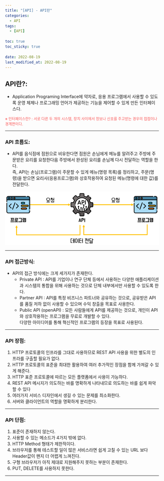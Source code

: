 ```yaml
---
title: "[API] - API란"
categories:
  - API
tags:
  - [API]

toc: true
toc_sticky: true

date: 2022-08-19
last_modified_at: 2022-08-19
---
```


## API란?:
- Application Programing Interface에 약자로, 응용 프로그램에서 사용할 수 있도록 운영 체제나 프로그래밍 언어가 제공하는 기능을 제어할 수 있게 만든 인터페이스다.

<span style="color:#FA5858; font-size:12px">※ 인터페이스란? : 서로 다른 두 개의 시스템, 장치 사이에서 정보나 신호를 주고받는 경우의 접점이나 경계면이다.</span>

* * *

### API 흐름도:
- API를 음식점에 점원으로 비유한다면 점원은 손님에게 메뉴를 알려주고 주방에 주문받은 요리를 요청한다음 주방에서 완성된 요리를 손님께 다시 전달하는 역할을 한다. <br>
즉, API는 손님(프로그램)이 주문할 수 있게 메뉴(명령 목록)를 정리하고, 주문(명령)을 받으면 요리사(응용프로그램)와 상호작용하여 요청된 메뉴(명령에 대한 값)를 전달한다.

[![텍스트](/assets/images/API/API%20%EC%97%AD%ED%95%A0.PNG)](/assets/images/API/API%20%EC%97%AD%ED%95%A0.PNG)

* * *

### API 접근방식:
- API의 접근 방식에는 크게 세가지가 존재한다.
  - Private API : API를 기업이나 연구 단체 등에서 사용하는 다양한 애플리케이션과 시스템의 통합을 위해 사용하는 것으로 단체 내부에서만 사용할 수 있도록 한다.
  - Partner API : API를 특정 비즈니스 파트너와 공유하는 것으로, 공유받은 API를 품질 저하 없이 사용할 수 있으며 수익 창출을 목표로 사용한다.
  - Public API (openAPI) : 모든 사람들에게 API를 제공하는 것으로, 개인이 API와 상호작용하는 프로그램을 무료로 개발할 수 있다. <br>다양한 아이디어를 통해 혁신적인 프로그램의 등장을 목표로 사용된다.

* * *

### API 장점:
1. HTTP 프로토콜의 인프라를 그대로 사용하므로 REST API 사용을 위한 별도의 인프라를 구출할 필요가 없다.
2. HTTP 프로토콜의 표준을 최대한 활용하여 여러 추가적인 장점을 함께 가져갈 수 있게 해준다.
3. HTTP 표준 프로토콜에 따르는 모든 플랫폼에서 사용이 가능하다.
4. REST API 메시지가 의도하는 바를 명확하게 나타내므로 의도하는 바를 쉽게 파악 할 수 있다
5. 여러가지 서비스 디자인에서 생길 수 있는 문제를 최소화한다.
6. 서버와 클라이언트의 역할을 명확하게 분리한다.

* * *

### API 단점:
1. 표준이 존재하지 않는다.
2. 사용할 수 있는 메소드가 4가지 밖에 없다.
3. HTTP Method 형태가 제한적이다.
4. 브라우저를 통해 테스트할 일이 많은 서비스라면 쉽게 고칠 수 있는 URL 보다 Header값이 왠지 더 어렵게 느껴진다.
5. 구형 브라우저가 아직 제대로 지원해주지 못하는 부분이 존재한다.
6. PUT, DELETE를 사용하지 못한다.
* * *